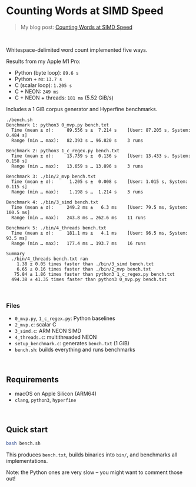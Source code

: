 # Counting Words at SIMD Speed
> My blog post: [Counting Words at SIMD Speed](https://healeycodes.com/counting-words-at-simd-speed)
<br>

Whitespace-delimited word count implemented five ways.

Results from my Apple M1 Pro:

- Python (byte loop): `89.6 s`
- Python + re: `13.7 s`
- C (scalar loop): `1.205 s`
- C + NEON: `249 ms`
- C + NEON + threads: `181 ms` (5.52 GiB/s)

Includes a 1 GiB corpus generator and Hyperfine benchmarks.

```
./bench.sh
Benchmark 1: python3 0_mvp.py bench.txt
  Time (mean ± σ):     89.556 s ±  7.214 s    [User: 87.205 s, System: 0.484 s]
  Range (min … max):   82.393 s … 96.820 s    3 runs

Benchmark 2: python3 1_c_regex.py bench.txt
  Time (mean ± σ):     13.739 s ±  0.136 s    [User: 13.433 s, System: 0.158 s]
  Range (min … max):   13.659 s … 13.896 s    3 runs

Benchmark 3: ./bin/2_mvp bench.txt
  Time (mean ± σ):      1.205 s ±  0.008 s    [User: 1.015 s, System: 0.115 s]
  Range (min … max):    1.198 s …  1.214 s    3 runs

Benchmark 4: ./bin/3_simd bench.txt
  Time (mean ± σ):     249.2 ms ±   6.3 ms    [User: 79.5 ms, System: 100.5 ms]
  Range (min … max):   243.8 ms … 262.6 ms    11 runs

Benchmark 5: ./bin/4_threads bench.txt
  Time (mean ± σ):     181.1 ms ±   4.1 ms    [User: 96.5 ms, System: 93.5 ms]
  Range (min … max):   177.4 ms … 193.7 ms    16 runs

Summary
  ./bin/4_threads bench.txt ran
    1.38 ± 0.05 times faster than ./bin/3_simd bench.txt
    6.65 ± 0.16 times faster than ./bin/2_mvp bench.txt
   75.84 ± 1.86 times faster than python3 1_c_regex.py bench.txt
  494.38 ± 41.35 times faster than python3 0_mvp.py bench.txt
```

<br>

### Files
- `0_mvp.py`, `1_c_regex.py`: Python baselines
- `2_mvp.c`: scalar C
- `3_simd.c`: ARM NEON SIMD
- `4_threads.c`: multithreaded NEON
- `setup_benchmark.c`: generates `bench.txt` (1 GiB)
- `bench.sh`: builds everything and runs benchmarks

<br>

## Requirements
- macOS on Apple Silicon (ARM64)
- `clang`, `python3`, `hyperfine`

<br>

## Quick start
```bash
bash bench.sh
```

This produces `bench.txt`, builds binaries into `bin/`, and benchmarks all implementations.

Note: the Python ones are very slow – you might want to comment those out!
